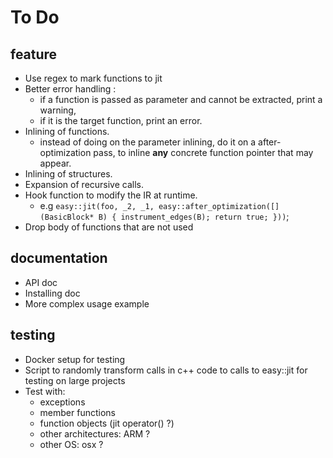 To Do
=====

feature
-------

* Use regex to mark functions to jit
* Better error handling : 
  - if a function is passed as parameter and cannot be extracted, print a warning,
  - if it is the target function, print an error.
* Inlining of functions.
  - instead of doing on the parameter inlining, do it on a after-optimization pass, to inline **any** concrete function pointer that may appear.
* Inlining of structures.
* Expansion of recursive calls.
* Hook function to modify the IR at runtime.
  - e.g ```easy::jit(foo, _2, _1, easy::after_optimization([](BasicBlock* B) { instrument_edges(B); return true; }))```;
* Drop body of functions that are not used

documentation
-------------

* API doc
* Installing doc
* More complex usage example

testing
-------

* Docker setup for testing
* Script to randomly transform calls in c++ code to calls to easy::jit for testing on large projects
* Test with:
  - exceptions
  - member functions
  - function objects (jit operator() ?)
  - other architectures: ARM ?
  - other OS: osx ?
